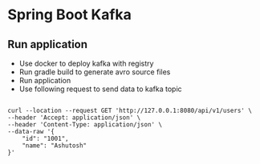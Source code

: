 # Spring Boot Kafka

## Run application

* Use docker to deploy kafka with registry
* Run gradle build to generate avro source files
* Run application
* Use following request to send data to kafka topic

```shell

curl --location --request GET 'http://127.0.0.1:8080/api/v1/users' \
--header 'Accept: application/json' \
--header 'Content-Type: application/json' \
--data-raw '{
    "id": "1001",
    "name": "Ashutosh"
}'

```